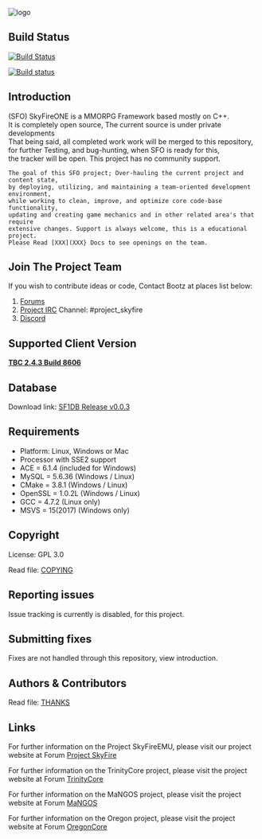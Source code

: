![logo](https://abload.de/img/15_14_skyfire_logoqyj68.png)

## Build Status
[![Build Status](https://travis-ci.org/Ascentrek/SkyFireONE-mirror.svg?branch=master)](https://travis-ci.org/Ascentrek/SkyFireONE-mirror)

[![Build status](https://ci.appveyor.com/api/projects/status/4wd2h9rfi719c2w9?svg=true)](https://ci.appveyor.com/project/Ascentrek/skyfireone-mirror)

## Introduction		
	
(SFO) SkyFireONE is a MMORPG Framework based mostly on C++.          
It is completely open source, The current source is under private developments     
That being said, all completed work work will be merged to this repository,      
for further Testing, and bug-hunting, when SFO is ready for this,    
the tracker will be open. This project has no community support.    
``` 
The goal of this SFO project; Over-hauling the current project and content state,     
by deploying, utilizing, and maintaining a team-oriented development environment,      
while working to clean, improve, and optimize core code-base functionality,      
updating and creating game mechanics and in other related area's that require      
extensive changes. Support is always welcome, this is a educational project.       
Please Read [XXX](XXX} Docs to see openings on the team.       
``` 
## Join The Project Team	
	
If you wish to contribute ideas or code, Contact Bootz at places list below: 	
 1. [Forums](http://www.projectskyfire.org)		
 2. [Project IRC](https://www.rizon.net/chat) Channel: #project_skyfire 		
 3. [Discord](https://discord.gg/pZF2S2H)		
    
## Supported Client Version		
	
[**TBC 2.4.3 Build 8606**](http://depfile.us/IU7MTzTYsMnG)		


## Database         

Download link: [SF1DB Release v0.0.3](https://goo.gl/uTHoVC)	   
     		
     			
## Requirements		
	
+ Platform: Linux, Windows or Mac		
+ Processor with SSE2 support		
+ ACE     = 6.1.4         (included for Windows)		
+ MySQL   = 5.6.36        (Windows / Linux)		
+ CMake   = 3.8.1         (Windows / Linux)		
+ OpenSSL = 1.0.2L        (Windows / Linux)		
+ GCC     = 4.7.2         (Linux only)		
+ MSVS    = 15(2017)      (Windows only)		
		
## Copyright		
	
License: GPL 3.0		
	
Read file: [COPYING](COPYING.md)		
	
## Reporting issues		
		
Issue tracking is currently is disabled, for this project. 		
	
## Submitting fixes		
	
Fixes are not handled through this repository, view introduction.		
	
## Authors & Contributors			
	
Read file: [THANKS](https://goo.gl/Mybk8j)		
	
## Links		

For further information on the Project SkyFireEMU, please visit our
project website at Forum [Project SkyFire](http://www.projectskyfire.org)

For further information on the TrinityCore project, please visit the
project website at Forum [TrinityCore](http://www.TrinityCore.org)

For further information on the MaNGOS project, please visit the
project website at Forum [MaNGOS](http://www.getmangos.com/)

For further information on the Oregon project, please visit the
project website at Forum [OregonCore](http://www.oregoncore.com/)
